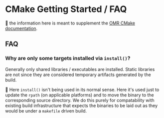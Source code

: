 <!--
Copyright (c) 2018, 2018 IBM Corp. and others

This program and the accompanying materials are made available under
the terms of the Eclipse Public License 2.0 which accompanies this
distribution and is available at https://www.eclipse.org/legal/epl-2.0/
or the Apache License, Version 2.0 which accompanies this distribution and
is available at https://www.apache.org/licenses/LICENSE-2.0.

This Source Code may also be made available under the following
Secondary Licenses when the conditions for such availability set
forth in the Eclipse Public License, v. 2.0 are satisfied: GNU
General Public License, version 2 with the GNU Classpath
Exception [1] and GNU General Public License, version 2 with the
OpenJDK Assembly Exception [2].

[1] https://www.gnu.org/software/classpath/license.html
[2] http://openjdk.java.net/legal/assembly-exception.html

SPDX-License-Identifier: EPL-2.0 OR Apache-2.0 OR GPL-2.0 WITH Classpath-exception-2.0 OR LicenseRef-GPL-2.0 WITH Assembly-exception
-->

# CMake Getting Started / FAQ

:pencil: the information here is meant to supplement the
[OMR CMake documentation](https://github.com/eclipse/omr/blob/master/doc/BuildingWithCMake.md).

## FAQ

### Why are only some targets installed via `install()`?
Generally only shared libraries / executables are installed. Static libraries are
not since they are considered temporary artifacts generated by the build.

:pencil: Here `install()` isn't being used in its normal sense. Here it's used
just to update the `rpath` (on applicable platforms) and to move the binary
to the corresponding source directory. We do this purely for compatability with
existing build infrastructure that expects the binaries to be laid out as they
would be under a `makefile` driven build.
